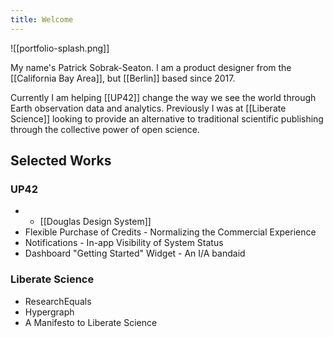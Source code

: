 ```yaml
---
title: Welcome
---
```

![[portfolio-splash.png]]

My name's Patrick Sobrak-Seaton. I am a product designer from the [[California Bay Area]], but [[Berlin]] based since 2017.

Currently I am helping [[UP42]] change the way we see the world through Earth observation data and analytics. Previously I was at [[Liberate Science]] looking to provide an alternative to traditional scientific publishing through the collective power of open science.

## Selected Works
### UP42
- - [[Douglas Design System]]
- Flexible Purchase of Credits - Normalizing the Commercial Experience 
- Notifications - In-app Visibility of System Status
- Dashboard "Getting Started" Widget - An I/A bandaid
### Liberate Science
- ResearchEquals
- Hypergraph
- A Manifesto to Liberate Science